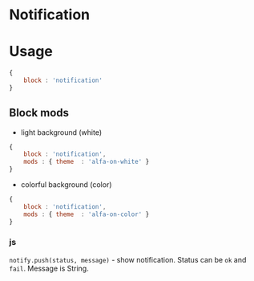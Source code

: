 # Notification

# Usage

``` js
{
    block : 'notification'
}
```

## Block mods

- light background (white)

``` js
{
    block : 'notification',
    mods : { theme  : 'alfa-on-white' }
}
```

- colorful background (color)

``` js
{
    block : 'notification',
    mods : { theme  : 'alfa-on-color' }
}
```

### js

`notify.push(status, message)` - show notification. Status can be `ok` and `fail`.
Message is String.
